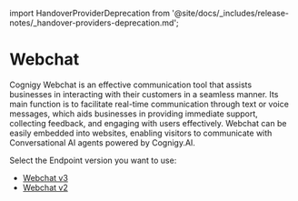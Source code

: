 import HandoverProviderDeprecation from '@site/docs/_includes/release-notes/_handover-providers-deprecation.md';

# Webchat

<HandoverProviderDeprecation />

Cognigy Webchat is an effective communication tool that assists businesses in interacting with their customers in a seamless manner. 
Its main function is to facilitate real-time communication through text or voice messages, which aids businesses in providing immediate support, collecting feedback, and engaging with users effectively. Webchat can be easily embedded into websites, enabling visitors to communicate with Conversational AI agents powered by Cognigy.AI.

Select the Endpoint version you want to use:

- [Webchat v3](../../../webchat/v3/configuration.md)
- [Webchat v2](../../../webchat/v2/configuration.md)